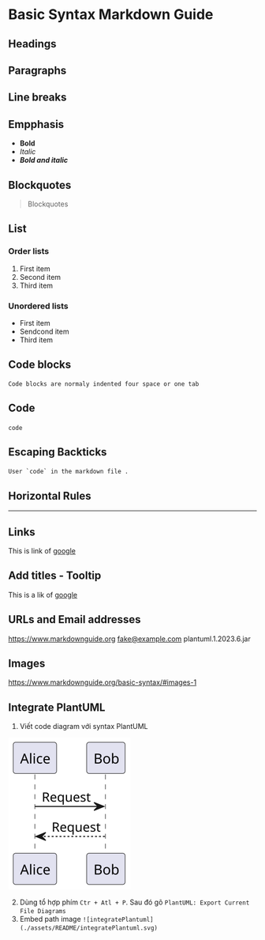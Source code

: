 # Basic Syntax Markdown Guide

## Headings

## Paragraphs

## Line breaks

## Empphasis

- **Bold**
- *Italic*
- ***Bold and italic***

## Blockquotes
>
> Blockquotes

## List

### Order lists

1. First item
2. Second item
3. Third item

### Unordered lists

- First item
- Sendcond item
- Third item

## Code blocks

    Code blocks are normaly indented four space or one tab

## Code

`code`

## Escaping Backticks

``User `code` in the markdown file .``

## Horizontal Rules

---

## Links

This is link of [google](https://google.com)

## Add titles - Tooltip

This is a lik of [google](https://google.com "google tooltip")

## URLs and Email addresses

<https://www.markdownguide.org>
<fake@example.com>
plantuml.1.2023.6.jar

## Images

<https://www.markdownguide.org/basic-syntax/#images-1>

## Integrate PlantUML

1. Viết code diagram với syntax PlantUML
<!--
```
    @startuml integratePlantuml
        Alice -> Bob: Request
        Bob --_> Alice: Request
    @enduml
```
-->
![integratePlantuml](./assets/README/integratePlantuml.svg)

2. Dùng tổ hợp phím `Ctr + Atl + P`. Sau đó gõ `PlantUML: Export Current File Diagrams`
3. Embed path image `![integratePlantuml](./assets/README/integratePlantuml.svg)`
